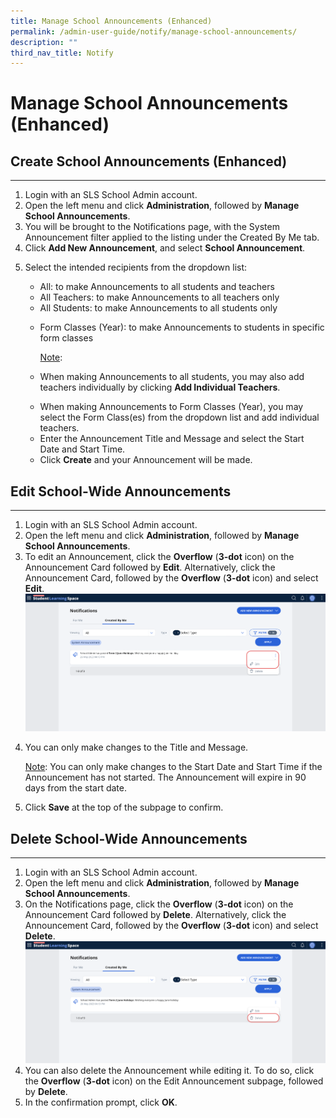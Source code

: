 ```yaml
---
title: Manage School Announcements (Enhanced)
permalink: /admin-user-guide/notify/manage-school-announcements/
description: ""
third_nav_title: Notify
---
```

<h1 id="manage-school-announcements-enhanced-">Manage School Announcements (Enhanced)</h1>
<h2 id="-create-school-announcements-enhanced-">Create School Announcements (Enhanced)</h2>
<hr>
<ol>
<li>Login with an SLS School Admin account.</li>
<li>Open the left menu and click <strong>Administration</strong>, followed by <strong>Manage School Announcements</strong>.</li>
<li>You will be brought to the Notifications page, with the System Announcement filter applied to the listing under the Created By Me tab.  </li>
<li>Click <strong>Add New Announcement</strong>, and select <strong>School Announcement</strong>.</li>
<li><p>Select the intended recipients from the dropdown list: </p>
<ul>
<li>All: to make Announcements to all students and teachers</li>
<li>All Teachers: to make Announcements to all teachers only</li>
<li>All Students: to make Announcements to all students only</li>
<li><p>Form Classes (Year): to make Announcements to students in specific form classes</p></li>
<p><u>Note</u>:
</p><li><p>When making Announcements to all students, you may also add teachers individually by clicking <strong>Add Individual Teachers</strong>.</p>
</li>
<li>When making Announcements to Form Classes (Year), you may select the Form Class(es) from the dropdown list and add individual teachers.</li>
<li>Enter the Announcement Title and Message and select the Start Date and Start Time.</li>
<li>Click <strong>Create</strong> and your Announcement will be made.</li>
</ul></li></ol>
<h2 id="-edit-school-wide-announcements-">Edit School-Wide Announcements</h2>
<hr>
<ol>
<li>Login with an SLS School Admin account.</li>
<li>Open the left menu and click <strong>Administration</strong>, followed by <strong>Manage School Announcements</strong>.</li>
<li>To edit an Announcement, click the <strong>Overflow</strong> (<strong>3-dot</strong> icon) on the Announcement Card followed by <strong>Edit</strong>. Alternatively, click the Announcement Card, followed by the <strong>Overflow</strong> (<strong>3-dot</strong> icon) and select <strong>Edit</strong>. <img src="/images/5Admin/N-EditAnnouncement.png"></li>
<li><p>You can only make changes to the Title and Message.</p>
	<p> <u>Note</u>: You can only make changes to the Start Date and Start Time if the Announcement has not started. The Announcement will expire in 90 days from the start date.</p>
</li>
<li><p>Click <strong>Save</strong> at the top of the subpage to confirm.</p>
</li>
</ol>
<h2 id="-delete-school-wide-announcements-">Delete School-Wide Announcements</h2>
<hr>
<ol>
<li>Login with an SLS School Admin account.</li>
<li>Open the left menu and click <strong>Administration</strong>, followed by <strong>Manage School Announcements</strong>.</li>
<li>On the Notifications page, click the <strong>Overflow</strong> (<strong>3-dot</strong> icon) on the Announcement Card followed by <strong>Delete</strong>. Alternatively, click the Announcement Card, followed by the <strong>Overflow</strong> (<strong>3-dot</strong> icon) and select <strong>Delete</strong>. <img src="/images/5Admin/N-DeleteAnnouncement.png"></li>
<li>You can also delete the Announcement while editing it. To do so, click the <strong>Overflow</strong> (<strong>3-dot</strong> icon) on the Edit Announcement subpage, followed by <strong>Delete</strong>.</li>
<li>In the confirmation prompt, click <strong>OK</strong>.</li>
</ol>